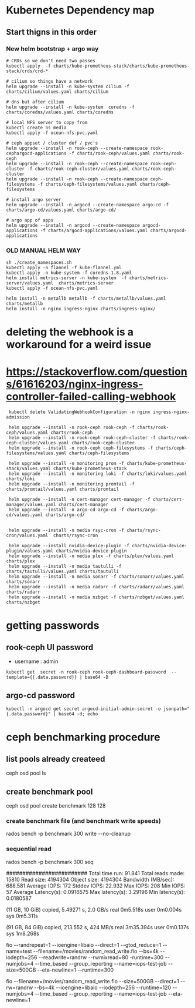 # Kubernetes Dependency map
## Start thigns in this order

### New helm bootstrap + argo way
```
# CRDs so we don't need two passes
kubectl apply  -f charts/kube-prometheus-stack/charts/kube-prometheus-stack/crds/crd-*

# cilium so things have a network
helm upgrade --install -n kube-system cilium -f charts/cilium/values.yaml charts/cilium

# dns but after cilium
helm upgrade --install -n kube-system  coredns -f charts/coredns/values.yaml charts/coredns

# local NFS server to copy from
kubectl create ns media
kubectl apply -f ocean-nfs-pvc.yaml

# ceph appset / cluster def / pvc's
helm upgrade --install -n rook-ceph --create-namespace rook-cephargocd-applications -f charts/rook-ceph/values.yaml charts/rook-ceph
helm upgrade --install -n rook-ceph --create-namespace rook-ceph-cluster -f charts/rook-ceph-cluster/values.yaml charts/rook-ceph-cluster
helm upgrade --install -n rook-ceph --create-namespace ceph-filesystems -f charts/ceph-filesystems/values.yaml charts/ceph-filesystems

# install argo server
helm upgrade --install -n argocd --create-namespace argo-cd -f charts/argo-cd/values.yaml charts/argo-cd/

# argo app of apps
helm upgrade --install -n argocd --create-namespace argocd-applications -f charts/argocd-applications/values.yaml charts/argocd-applications

```

### OLD MANUAL HELM WAY
```
sh ./create_namespaces.sh
kubectl apply -n flannel -f kube-flannel.yml
kubectl apply -n kube-system -f coredns-1.8.yaml
helm install metrics-server -n kube-system  -f charts/metrics-server/values.yaml  charts/metrics-server
kubectl apply -f ocean-nfs-pvc.yaml

helm install -n metallb metallb -f charts/metallb/values.yaml charts/metallb
helm install -n nginx ingress-nginx charts/ingress-nginx/
```
# deleting the webhook is a workaround for a weird issue
# https://stackoverflow.com/questions/61616203/nginx-ingress-controller-failed-calling-webhook
```
 kubectl delete ValidatingWebhookConfiguration -n nginx ingress-nginx-admission

 helm upgrade --install -n rook-ceph rook-ceph -f charts/rook-ceph/values.yaml charts/rook-ceph
 helm upgrade --install -n rook-ceph rook-ceph-cluster -f charts/rook-ceph-cluster/values.yaml charts/rook-ceph-cluster
 helm upgrade --install -n rook-ceph ceph-filesystems -f charts/ceph-filesystems/values.yaml charts/ceph-filesystems

 helm upgrade --install -n monitoring prom -f charts/kube-prometheus-stack/values.yaml charts/kube-prometheus-stack
 helm upgrade --install -n monitoring loki -f charts/loki/values.yaml charts/loki
 helm upgrade --install -n monitoring promtail -f charts/promtail/values.yaml charts/promtail

 helm upgrade --install -n cert-manager cert-manager -f charts/cert-manager/values.yaml charts/cert-manager
 helm upgrade --install -n argo-cd argo-cd -f charts/argo-cd/values.yaml charts/argo-cd/


 helm upgrade --install -n media rsyc-cron -f charts/rsync-cron/values.yaml  charts/rsync-cron

 helm upgrade --install nvidia-device-plugin -f charts/nvidia-device-plugin/values.yaml charts/nvidia-device-plugin
 helm upgrade --install -n media plex -f charts/plex/values.yaml charts/plex
 helm upgrade --install -n media tautulli -f charts/tautulli/values.yaml charts/tautulli
 helm upgrade --install -n media sonarr -f charts/sonarr/values.yaml charts/sonarr
 helm upgrade --install -n media radarr -f charts/radarr/values.yaml charts/radarr
 helm upgrade --install -n media nzbget -f charts/nzbget/values.yaml charts/nzbget
```

# getting passwords
## rook-ceph UI password
* username : admin
```
kubectl get  secret -n rook-ceph rook-ceph-dashboard-password  --template={{.data.password}} | base64 -D
```

## argo-cd password
```
kubectl -n argocd get secret argocd-initial-admin-secret -o jsonpath="{.data.password}" | base64 -d; echo
```



# ceph benchmarking procedure
## list pools already createed
ceph osd pool ls
## create benchmark pool
ceph osd pool create benchmark 128 128
###  create benchmark file (and benchmark write speeds)
rados bench -p benchmark 300 write --no-cleanup
### sequential read
rados bench -p benchmark 300 seq


#########################
Total time run:       91.841
Total reads made:     15810
Read size:            4194304
Object size:          4194304
Bandwidth (MB/sec):   688.581
Average IOPS:         172
Stddev IOPS:          22.932
Max IOPS:             208
Min IOPS:             57
Average Latency(s):   0.0916575
Max latency(s):       3.29196
Min latency(s):       0.0180587


(11 GB, 10 GiB) copied, 5.49271 s, 2.0 GB/s
real	0m5.518s
user	0m0.004s
sys	0m5.311s

(91 GB, 84 GiB) copied, 213.552 s, 424 MB/s
real	3m35.394s
user	0m0.137s
sys	1m8.268s


fio --randrepeat=1 --ioengine=libaio --direct=1 --gtod_reduce=1 --name=test --filename=/movies/random_read_write.fio --bs=4k --iodepth=256 --readwrite=randrw --rwmixread=80 -runtime=300 --numjobs=4 --time_based --group_reporting --name=iops-test-job   --size=500GB  --eta-newline=1 --runtime=300

fio --filename=/movies/random_read_write.fio --size=500GB --direct=1 --rw=randrw --bs=4k --ioengine=libaio --iodepth=256 --runtime=120 --numjobs=4 --time_based --group_reporting --name=iops-test-job --eta-newline=1
